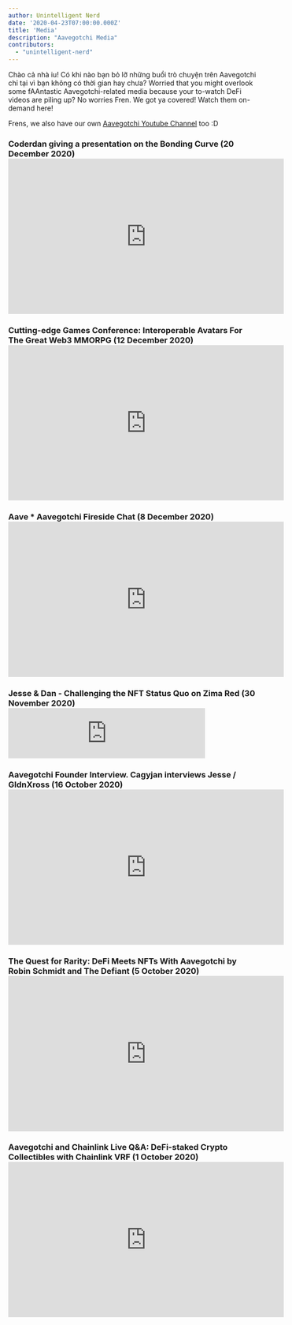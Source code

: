 ```yaml
---
author: Unintelligent Nerd
date: '2020-04-23T07:00:00.000Z'
title: 'Media'
description: "Aavegotchi Media"
contributors:
  - "unintelligent-nerd"
---
```


Chào cả nhà iu! Có khi nào bạn bỏ lỡ những buổi trò chuyện trên Aavegotchi chỉ tại vì bạn không có thời gian hay chưa? Worried that you might overlook some fAAntastic Aavegotchi-related media because your to-watch DeFi videos are piling up? No worries Fren. We got ya covered! Watch them on-demand here!

Frens, we also have our own [Aavegotchi Youtube Channel](https://www.youtube.com/channel/UCA3lYApVK7qjVKUdtw_QM2g) too :D

### Coderdan giving a presentation on the Bonding Curve (20 December 2020) <iframe width="560" height="315" src="https://www.youtube.com/embed/RbVr_we7cgE?start=35946" frameborder="0" allow="accelerometer; autoplay; clipboard-write; encrypted-media; gyroscope; picture-in-picture" allowfullscreen mark="crwd-mark"></iframe>

### Cutting-edge Games Conference: Interoperable Avatars For The Great Web3 MMORPG (12 December 2020) <iframe width="560" height="315" src="https://www.youtube.com/embed/2GY5wKa_4d4" frameborder="0" allow="accelerometer; autoplay; clipboard-write; encrypted-media; gyroscope; picture-in-picture" allowfullscreen mark="crwd-mark"></iframe>

### Aave * Aavegotchi Fireside Chat (8 December 2020) <iframe width="560" height="315" src="https://www.youtube.com/embed/cbUO9yb2bjU" frameborder="0" allow="accelerometer; autoplay; clipboard-write; encrypted-media; gyroscope; picture-in-picture" allowfullscreen mark="crwd-mark"></iframe>

### Jesse & Dan - Challenging the NFT Status Quo on Zima Red (30 November 2020) <iframe src="https://anchor.fm/andrew-steinwold/embed/episodes/Jesse--Dan-from-Aavegotchi---Challenging-The-NFT-Status-Quo---Zima-Red-ep-41-en5go5/a-a404hd4" height="102px" width="400px" frameborder="0" scrolling="no" mark="crwd-mark"></iframe>

### Aavegotchi Founder Interview. Cagyjan interviews Jesse / GldnXross (16 October 2020) <iframe width="560" height="315" src="https://www.youtube.com/embed/g6EJPkRlX7w" frameborder="0" allow="accelerometer; autoplay; clipboard-write; encrypted-media; gyroscope; picture-in-picture" allowfullscreen mark="crwd-mark"></iframe>

### The Quest for Rarity: DeFi Meets NFTs With Aavegotchi by Robin Schmidt and The Defiant (5 October 2020) <iframe width="560" height="315" src="https://www.youtube.com/embed/M_zreDIcjno" frameborder="0" allow="accelerometer; autoplay; clipboard-write; encrypted-media; gyroscope; picture-in-picture" allowfullscreen mark="crwd-mark"></iframe>

### Aavegotchi and Chainlink Live Q&A: DeFi-staked Crypto Collectibles with Chainlink VRF (1 October 2020) <iframe width="560" height="315" src="https://www.youtube.com/embed/2bkvAa177ts" frameborder="0" allow="accelerometer; autoplay; clipboard-write; encrypted-media; gyroscope; picture-in-picture" allowfullscreen mark="crwd-mark"></iframe>



